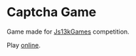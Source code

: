# Captcha Game
Game made for [Js13kGames](https://js13kgames.com/) competition.

Play [online](https://konradlinkowski.github.io/captcha-game/).
